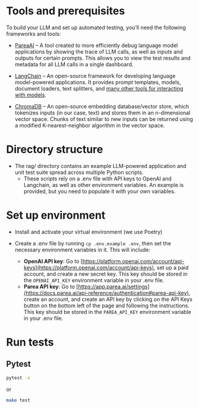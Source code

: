 # Tools and prerequisites

To build your LLM and set up automated testing, you’ll need the following frameworks and tools:

- [PareaAI](https://www.parea.ai/) – A tool created to more efficiently debug language model applications
  by showing the trace of LLM calls, as well as inputs and outputs for certain prompts. This allows you to view the test
  results and metadata for all LLM calls in a single dashboard.

- [LangChain](https://docs.langchain.com/docs/) – An open-source framework for developing language model-powered
  applications. It provides prompt templates, models, document loaders, text splitters,
  and [many other tools for interacting with models](https://docs.langchain.com/docs/category/components).

- [ChromaDB](https://docs.trychroma.com/) – An open-source embedding database/vector store, which tokenizes inputs (in
  our case, text) and stores them in an n-dimensional vector space. Chunks of text similar to new inputs can be returned
  using a modified K-nearest-neighbor algorithm in the vector space.

# Directory structure

- The rag/ directory contains an example LLM-powered application and unit test suite spread across multiple Python
  scripts.
    - These scripts rely on a .env file with API keys to OpenAI and Langchain, as well as other environment variables.
      An example is provided, but you need to populate it with your own variables.

# Set up environment

- Install and activate your virtual environment (we use Poetry)

- Create a .env file by running `cp .env.example .env`, then set the necessary environment variables in it. This will
  include:
    - **OpenAI API key**: Go
      to [https://platform.openai.com/account/api-keys](https://platform.openai.com/account/api-keys), set up a paid
      account, and create a new secret key. This key should be stored in the `OPENAI_API_KEY` environment variable in
      your .env file.
    - **Parea API key**: Go
      to [https://app.parea.ai/settings](https://docs.parea.ai/api-reference/authentication#parea-api-key), create an
      account, and create an API key by clicking on the API Keys button on the bottom left of the page and following the
      instructions. This key should be stored in the `PAREA_API_KEY` environment variable in your .env file.

# Run tests

## Pytest

```bash
pytest -s
``` 

or

```bash
make test
```

